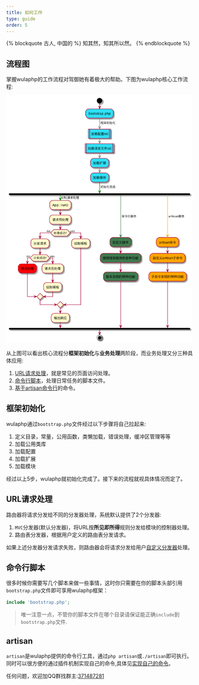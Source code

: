```yaml
---
title: 如何工作
type: guide
order: 5
---
```


{% blockquote 古人, 中国的 %}
知其然，知其所以然。
{% endblockquote %}

## 流程图

掌握wulaphp的工作流程对驾御她有着极大的帮助。下图为wulaphp核心工作流程:

![how does wulaphp work](../imgs/flow.png)

从上图可以看出核心流程分**框架初始化**与**业务处理**两阶段，而业务处理又分三种具体应用:

1. [URL请求处理](#URL请求处理)，就是常见的页面访问处理。
2. [命令行脚本](#命令行脚本)，处理日常任务的脚本文件。
3. [基于artisan命令行](#artisan)的命令。

## 框架初始化

wulaphp通过`bootstrap.php`文件经过以下步骤将自己拉起来:

1. 定义目录，常量，公用函数，类懒加载，错误处理，缓冲区管理等等
2. 加载公用类库
3. 加载配置
4. 加载扩展
5. 加载模块

经过以上5步，wulaphp就初始化完成了。接下来的流程就视具体情况而定了。

## URL请求处理

路由器将请求分发给不同的分发器处理，系统默认提供了2个分发器:

1. `MVC`分发器(默认分发器)，将URL按**所见即所得**规则分发给模块的控制器处理。
2. 路由表分发器，根据用户定义的路由表分发请求。

如果上述分发器分发请求失败，则路由器会将请求分发给用户[自定义分发器](#a)处理。

## 命令行脚本

很多时候你需要写几个脚本来做一些事情，这时你只需要在你的脚本头部引用`bootstrap.php`文件即可享用wulaphp框架：

```php
include 'bootstrap.php';
```

> 唯一注意一点，不管你的脚本文件在哪个目录请保证能正确`include`到`bootstrap.php`文件.

## artisan

`artisan`是wulaphp提供的命令行工具，通过`php artisan`或`./artisan`即可执行。同时可以很方便的通过插件机制实现自己的命令,具体见[实现自己的命令](#cmd)。

<p class="tip">
任何问题，欢迎加QQ群找群主:<a target="_blank" href="http://shang.qq.com/wpa/qunwpa?idkey=9be37f660c70dd33c22f6055cd113215a52e9cab29d46b5c02fe2f68c67a0f17">371487281</a>
</p>